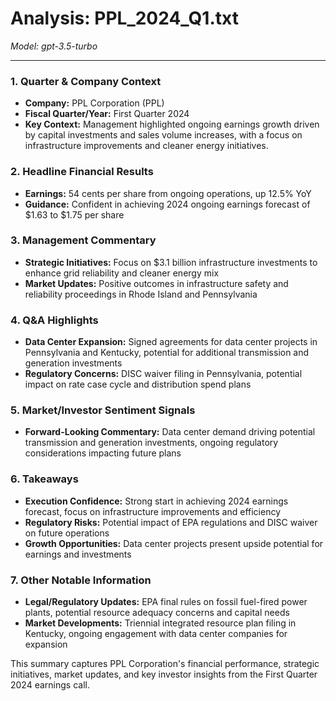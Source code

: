 # Analysis: PPL_2024_Q1.txt

*Model: gpt-3.5-turbo*

---

### 1. Quarter & Company Context
- **Company:** PPL Corporation (PPL)
- **Fiscal Quarter/Year:** First Quarter 2024
- **Key Context:** Management highlighted ongoing earnings growth driven by capital investments and sales volume increases, with a focus on infrastructure improvements and cleaner energy initiatives.

### 2. Headline Financial Results
- **Earnings:** 54 cents per share from ongoing operations, up 12.5% YoY
- **Guidance:** Confident in achieving 2024 ongoing earnings forecast of $1.63 to $1.75 per share

### 3. Management Commentary
- **Strategic Initiatives:** Focus on $3.1 billion infrastructure investments to enhance grid reliability and cleaner energy mix
- **Market Updates:** Positive outcomes in infrastructure safety and reliability proceedings in Rhode Island and Pennsylvania

### 4. Q&A Highlights
- **Data Center Expansion:** Signed agreements for data center projects in Pennsylvania and Kentucky, potential for additional transmission and generation investments
- **Regulatory Concerns:** DISC waiver filing in Pennsylvania, potential impact on rate case cycle and distribution spend plans

### 5. Market/Investor Sentiment Signals
- **Forward-Looking Commentary:** Data center demand driving potential transmission and generation investments, ongoing regulatory considerations impacting future plans

### 6. Takeaways
- **Execution Confidence:** Strong start in achieving 2024 earnings forecast, focus on infrastructure improvements and efficiency
- **Regulatory Risks:** Potential impact of EPA regulations and DISC waiver on future operations
- **Growth Opportunities:** Data center projects present upside potential for earnings and investments

### 7. Other Notable Information
- **Legal/Regulatory Updates:** EPA final rules on fossil fuel-fired power plants, potential resource adequacy concerns and capital needs
- **Market Developments:** Triennial integrated resource plan filing in Kentucky, ongoing engagement with data center companies for expansion

This summary captures PPL Corporation's financial performance, strategic initiatives, market updates, and key investor insights from the First Quarter 2024 earnings call.